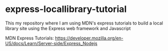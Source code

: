 # express-locallibrary-tutorial
This my repository where I am using MDN's express tutorials to build a local library site using the Express web framework and Javascript

MDN Express Tutorials: https://developer.mozilla.org/en-US/docs/Learn/Server-side/Express_Nodejs
